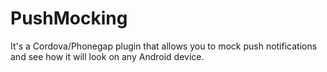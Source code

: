 # PushMocking
It's a Cordova/Phonegap plugin that allows you to mock push notifications and see how it will look on any Android device.
